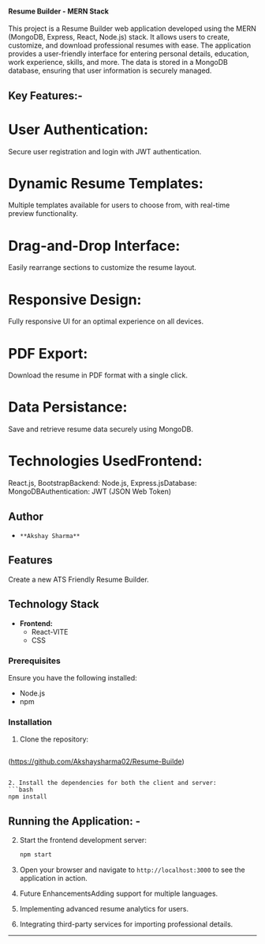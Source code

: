 #### Resume Builder - MERN Stack 
This project is a Resume Builder web application developed using the MERN (MongoDB, Express, React, Node.js) stack. It allows users to create, customize, and download professional resumes with ease. The application provides a user-friendly interface for entering personal details, education, work experience, skills, and more. The data is stored in a MongoDB database, ensuring that user information is securely managed.

## Key Features:- 

# User Authentication: 
Secure user registration and login with JWT authentication.

# Dynamic Resume Templates:
Multiple templates available for users to choose from, with real-time preview functionality.

# Drag-and-Drop Interface: 
Easily rearrange sections to customize the resume layout.

# Responsive Design: 
Fully responsive UI for an optimal experience on all devices.

# PDF Export: 
Download the resume in PDF format with a single click.

# Data Persistance:
Save and retrieve resume data securely using MongoDB.

# Technologies UsedFrontend: 
React.js, BootstrapBackend: Node.js, Express.jsDatabase: MongoDBAuthentication: JWT (JSON Web Token)


## Author
-     **Akshay Sharma**

## Features

Create a new ATS Friendly Resume Builder.


## Technology Stack

- **Frontend:**
  - React-VITE
  - CSS 
  

### Prerequisites

Ensure you have the following installed:

- Node.js
- npm 

### Installation

1. Clone the repository:
   ```bash
(https://github.com/Akshaysharma02/Resume-Builde)
   ```

2. Install the dependencies for both the client and server:
   ```bash
   npm install
   ```

## Running the Application: -

2. Start the frontend development server:
   ```bash
   npm start
   ```

3. Open your browser and navigate to `http://localhost:3000` to see the application in action.

4. Future EnhancementsAdding support for multiple languages.
5. Implementing advanced resume analytics for users.
6. Integrating third-party services for importing professional details.





---

#
